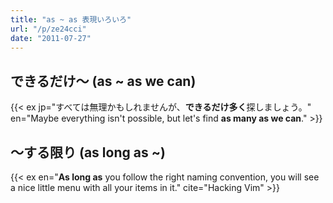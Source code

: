 ```yaml
---
title: "as ~ as 表現いろいろ"
url: "/p/ze24cci"
date: "2011-07-27"
---
```


できるだけ～ (as ~ as we can)
----

{{< ex jp="すべては無理かもしれませんが、**できるだけ多く**探しましょう。" en="Maybe everything isn't possible, but let's find **as many as we can**." >}}

～する限り (as long as ~)
----

{{< ex en="**As long as** you follow the right naming convention, you will see a nice little menu with all your items in it." cite="Hacking Vim" >}}

